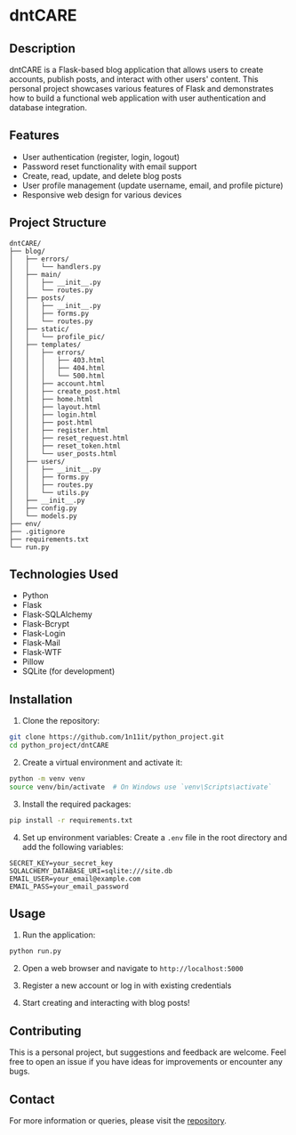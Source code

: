 # dntCARE

## Description
dntCARE is a Flask-based blog application that allows users to create accounts, publish posts, and interact with other users' content. This personal project showcases various features of Flask and demonstrates how to build a functional web application with user authentication and database integration.

## Features
- User authentication (register, login, logout)
- Password reset functionality with email support
- Create, read, update, and delete blog posts
- User profile management (update username, email, and profile picture)
- Responsive web design for various devices

## Project Structure
```
dntCARE/
├── blog/
│   ├── errors/
│   │   └── handlers.py
│   ├── main/
│   │   ├── __init__.py
│   │   └── routes.py
│   ├── posts/
│   │   ├── __init__.py
│   │   ├── forms.py
│   │   └── routes.py
│   ├── static/
│   │   └── profile_pic/
│   ├── templates/
│   │   ├── errors/
│   │   │   ├── 403.html
│   │   │   ├── 404.html
│   │   │   └── 500.html
│   │   ├── account.html
│   │   ├── create_post.html
│   │   ├── home.html
│   │   ├── layout.html
│   │   ├── login.html
│   │   ├── post.html
│   │   ├── register.html
│   │   ├── reset_request.html
│   │   ├── reset_token.html
│   │   └── user_posts.html
│   ├── users/
│   │   ├── __init__.py
│   │   ├── forms.py
│   │   ├── routes.py
│   │   └── utils.py
│   ├── __init__.py
│   ├── config.py
│   └── models.py
├── env/
├── .gitignore
├── requirements.txt
└── run.py
```

## Technologies Used
- Python
- Flask
- Flask-SQLAlchemy
- Flask-Bcrypt
- Flask-Login
- Flask-Mail
- Flask-WTF
- Pillow
- SQLite (for development)

## Installation

1. Clone the repository:
```sh
git clone https://github.com/1n11it/python_project.git
cd python_project/dntCARE
```

2. Create a virtual environment and activate it:
```sh
python -m venv venv
source venv/bin/activate  # On Windows use `venv\Scripts\activate`
```

3. Install the required packages:
```sh
pip install -r requirements.txt
```

4. Set up environment variables:
Create a `.env` file in the root directory and add the following variables:
```
SECRET_KEY=your_secret_key
SQLALCHEMY_DATABASE_URI=sqlite:///site.db
EMAIL_USER=your_email@example.com
EMAIL_PASS=your_email_password
```

## Usage

1. Run the application:
```sh
python run.py
```

2. Open a web browser and navigate to `http://localhost:5000`

3. Register a new account or log in with existing credentials

4. Start creating and interacting with blog posts!

## Contributing
This is a personal project, but suggestions and feedback are welcome. Feel free to open an issue if you have ideas for improvements or encounter any bugs.

## Contact
For more information or queries, please visit the [repository](https://github.com/1n11it/python_project).
